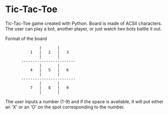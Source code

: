 # Tic-Tac-Toe
Tic-Tac-Toe game created with Python. Board is made of ACSII characters. The user can play a bot, another player, or just watch two bots battle it out.

Format of the board


                   |       |
               1   |   2   |   3
                   |       |
           ------------------------
                   |       |
               4   |   5   |   6
                   |       |
           ------------------------
                   |       |
               7   |   8   |   9
                   |       |

The user inputs a number (1-9) and if the space is available, it will put either an 'X' or an 'O' on the spot corresponding to the number.
